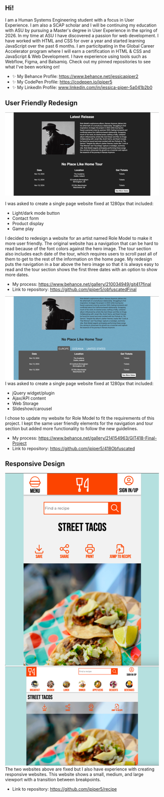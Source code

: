 ## Hi! 
I am a Human Systems Engineering student with a focus in User Experience. I am also a SCAP scholar and I will be continuing my education with ASU by pursuing a Master's degree in User Experience in the spring of 2026. In my time at ASU I have discovered a passion for web development. I have worked with HTML and CSS for over a year and started learning JavaScript over the past 6 months. I am particitpating in the Global Career Accelerator program where I will earn a certification in HTML & CSS and JavaScript & Web Development. I have experience using tools such as Webflow, Figma, and Balsamiq. Check out my pinned repositories to see what I've been working on!
- ✨ My Behance Profile: https://www.behance.net/jessicapiper2
- ✨ My CodePen Profile: https://codepen.io/jpiper5
- ✨ My LinkedIn Profile: www.linkedin.com/in/jessica-piper-5a041b2b0

## User Friendly Redesign

![Role Model's latest album release and upcoming tour dates](images/417final.png)

I was asked to create a single page website fixed at 1280px that included:
- Light/dark mode button
- Contact form
- Product display
- Game play

I decided to redesign a website for an artist named Role Model to make it more user friendly. The original website has a navigation that can be hard to read because of the font colors against the hero image. The tour section also includes each date of the tour, which requires users to scroll past all of them to get to the rest of the information on the home page. My redesign puts the navigation in a bar above the hero image so that it is always easy to read and the tour section shows the first three dates with an option to show more dates.
- My process: https://www.behance.net/gallery/210034949/git417final
- Link to repository: https://github.com/jpiper5/obfuscatedFinal

![Role Model's latest album release and upcoming tour dates](images/418final.png)
I was asked to create a single page website fixed at 1280px that included:
- jQuery widget/plugin
- Ajax/API content
- Web Storage
- Slideshow/carousel

I chose to update my website for Role Model to fit the requirements of this project. I kept the same user friendly elements for the navigation and tour section but added more functionality to follow the new guidelines. 
- My process: https://www.behance.net/gallery/214154963/GIT418-Final-Project
- Link to repository: https://github.com/jpiper5/418Obfuscated


## Responsive Design

![A website titles "Street Tacos" with an image of two corn tortilla tacos and a lime](images/recipeImg.png)
![A website titles "Street Tacos" with an image of two corn tortilla tacos and a lime](images/recipeImg2.png)
The two websites above are fixed but I also have experience with creating responsive websites. This website shows a small, medium, and large viewport with a transition between breakpoints.
- Link to repository: https://github.com/jpiper5/recipe
